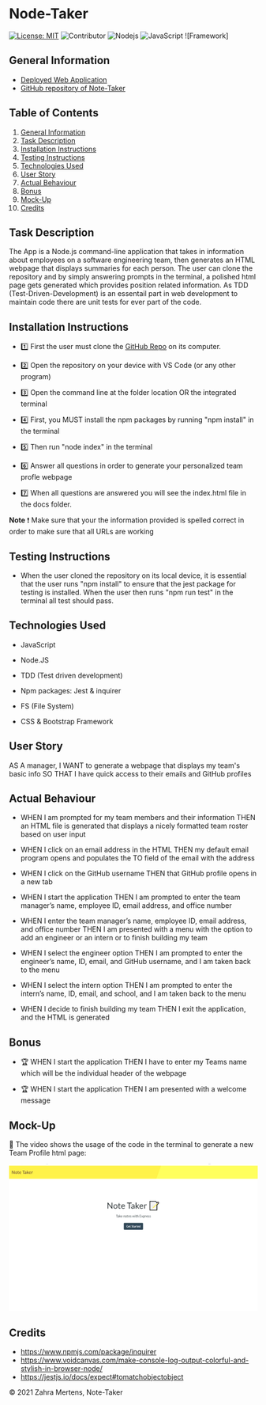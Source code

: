 # Node-Taker

[![License: MIT](https://img.shields.io/badge/License-MIT-yellow.svg)](https://opensource.org/licenses/MIT) ![Contributor](https://img.shields.io/badge/Contributor-1-green.svg) ![Nodejs](https://img.shields.io/badge/AppWith-NodeJS-red.svg) ![JavaScript](https://img.shields.io/badge/AppWith-ExpressJS-green.svg) ![Framework]


## General Information
 
* [Deployed Web Application](https://note-takeer.herokuapp.com/)
* [GitHub repository of Note-Taker](https://github.com/ZahraMertens/Node-Taker)


## Table of Contents
1. [General Information](#general-information)
2. [Task Description](#task-description)
3. [Installation Instructions](#installation-instructions)
4. [Testing Instructions](#testing-instructions)
5. [Technologies Used](#technologies-used)
6. [User Story](#user-story)
7. [Actual Behaviour](#actual-behaviour)
8. [Bonus](#bonus)
9. [Mock-Up](#mock-up)
10. [Credits](#credits)


## Task Description

The App is a Node.js command-line application that takes in information about employees on a software engineering team, then generates an HTML webpage that displays summaries for each person. The user can clone the repository and by simply answering prompts in the terminal, a polished html page gets generated which provides position related information.
As TDD (Test-Driven-Development) is an essentail part in web development to maintain code there are unit tests for ever part of the code.

## Installation Instructions

* 1️⃣ First the user must clone the [GitHub Repo](https://github.com/ZahraMertens/Team-Profile-Gen.git) on its computer.

* 2️⃣ Open the repository on your device with VS Code (or any other program)

* 3️⃣ Open the command line at the folder location OR the integrated terminal 

* 4️⃣ First, you MUST install the npm packages by running "npm install" in the terminal

* 5️⃣ Then run "node index" in the terminal

* 6️⃣ Answer all questions in order to generate your personalized team profle webpage  

* 7️⃣ When all questions are answered you will see the index.html file in the docs folder.

**Note** ❗ Make sure that your the information provided is spelled correct in order to make sure that all URLs are working

## Testing Instructions

* When the user cloned the repository on its local device, it is essential that the user runs "npm install" to ensure that the jest package for testing is installed. When the user then runs "npm run test" in the terminal all test should pass. 

## Technologies Used

* JavaScript

* Node.JS 

* TDD (Test driven development)

* Npm packages: Jest & inquirer

* FS (File System)

* CSS & Bootstrap Framework

## User Story

AS A manager, I WANT to generate a webpage that displays my team's basic info SO THAT I have quick access to their emails and GitHub profiles

## Actual Behaviour

* WHEN I am prompted for my team members and their information THEN an HTML file is generated that displays a nicely formatted team roster based on user input

* WHEN I click on an email address in the HTML THEN my default email program opens and populates the TO field of the email with the address

* WHEN I click on the GitHub username THEN that GitHub profile opens in a new tab

* WHEN I start the application THEN I am prompted to enter the team manager’s name, employee ID, email address, and office number

* WHEN I enter the team manager’s name, employee ID, email address, and office number THEN I am presented with a menu with the option to add an engineer or an intern or to finish building my team

* WHEN I select the engineer option THEN I am prompted to enter the engineer’s name, ID, email, and GitHub username, and I am taken back to the menu

* WHEN I select the intern option THEN I am prompted to enter the intern’s name, ID, email, and school, and I am taken back to the menu

* WHEN I decide to finish building my team THEN I exit the application, and the HTML is generated


## Bonus

* 🏆 WHEN I start the application THEN I have to enter my Teams name which will be the individual header of the webpage

* 🏆 WHEN I start the application THEN I am presented with a welcome message

## Mock-Up

🎥 The video shows the usage of the code in the terminal to generate a new Team Profile html page:

![Code-Demo](./assets/note.gif)

## Credits

* https://www.npmjs.com/package/inquirer
* https://www.voidcanvas.com/make-console-log-output-colorful-and-stylish-in-browser-node/
* https://jestjs.io/docs/expect#tomatchobjectobject

© 2021 Zahra Mertens, Note-Taker